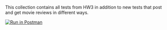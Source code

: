 This collection contains all tests from HW3 in addition to new tests that post and get movie reviews in different ways.

[![Run in Postman](https://run.pstmn.io/button.svg)](https://app.getpostman.com/run-collection/039506ed41dfd3c2f224)
